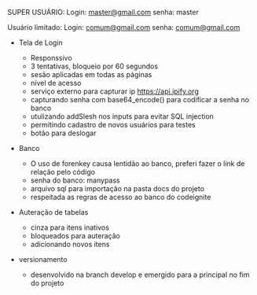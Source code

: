 
  SUPER USUÁRIO:
  Login: master@gmail.com
  senha: master
 
  Usuário limitado:
  Login: comum@gmail.com
  senha: comum@gmail.com
 

 

- Tela de Login  
	- Responssivo  
	- 3 tentativas, bloqueio por 60 segundos
	- sesão aplicadas em todas as páginas
	- nível de acesso
	- serviço externo para capturar ip https://api.ipify.org
	- capturando senha com base64_encode() para codificar a senha no banco
	- utulizando addSlesh nos inputs para evitar SQL injection
	- permitindo cadastro de novos usuários para testes
	- botão para deslogar
	

- Banco
	- O uso de forenkey causa lentidão ao banco, preferi fazer o link de relação pelo código
	- senha do banco: manypass
	- arquivo sql para importação na pasta docs do projeto
	- respeitada as regras de acesso ao banco do codeignite


- Auteração de tabelas
	- cinza para itens inativos
	- bloqueados para auteração
	- adicionando novos itens

- versionamento 
	- desenvolvido na branch develop e emergido para a principal no fim do projeto	

